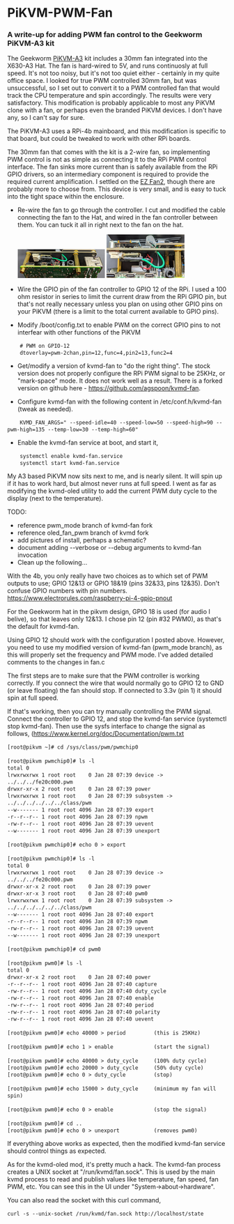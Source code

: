 # PiKVM-PWM-Fan
### A write-up for adding PWM fan control to the Geekworm PiKVM-A3 kit
The Geekworm [PiKVM-A3](https://geekworm.com/products/pikvm-a3) kit includes a 30mm fan integrated into the X630-A3 Hat. The fan is hard-wired to 5V, and runs continuosly at full speed. It's not too noisy, but it's not too quiet either - certainly in my quite office space. I looked for true PWM controlled 30mm fan, but was unsuccessful, so I set out to convert it to a PWM controlled fan that would track the CPU temperature and spin accordingly. The results were very satisfactory. This modification is probably applicable to most any PiKVM clone with a fan, or perhaps even the branded PiKVM devices. I don't have any, so I can't say for sure.

The PiKVM-A3 uses a RPi-4b mainboard, and this modification is specific to that board, but could be tweaked to work with other RPi boards.

The 30mm fan that comes with the kit is a 2-wire fan, so implementing PWM control is not as simple as connecting it to the RPi PWM control interface. The fan sinks more current than is safely available from the RPi GPIO drivers, so an intermediary component is required to provide the required current amplification.  I settled on the [EZ Fan2](https://www.tindie.com/products/jeremycook/ez-fan2-tiny-raspberry-pi-fan-controller), though there are probably more to choose from. This device is very small, and is easy to tuck into the tight space within the enclosure.

* Re-wire the fan to go through the controller.  I cut and modified the cable connecting the fan to the Hat, and wired in the fan controller between them.  You can tuck it all in right next to the fan on the hat.

  [![PWM Controller1](images/PWM_wires_1_thumb.png)](PWM_wires_1.png)   [![PWM Controller2](images/PWM_wires_2_thumb.png)](PWM_wires_2.png)

* Wire the GPIO pin of the fan controller to GPIO 12 of the RPi.  I used a 100 ohm resistor in series to limit the current draw from the RPi GPIO pin, but that's not really necessary unless you plan on using other GPIO pins on your PiKVM (there is a limit to the total current available to GPIO pins).

* Modify /boot/config.txt to enable PWM on the correct GPIO pins to not interfear with other functions of the PiKVM
```
    # PWM on GPIO-12
    dtoverlay=pwm-2chan,pin=12,func=4,pin2=13,func2=4
```
* Get/modify a version of kvmd-fan to "do the right thing".  The stock version does not properly configure the RPi PWM signal to be 25KHz, or "mark-space" mode.  It does not work well as a result.  There is a forked version on github here - https://github.com/agspoon/kvmd-fan.

* Configure kvmd-fan with the following content in /etc/conf.h/kvmd-fan (tweak as needed).
```
    KVMD_FAN_ARGS=" --speed-idle=40 --speed-low=50 --speed-high=90 --pwm-high=135 --temp-low=30 --temp-high=60"
```
* Enable the kvmd-fan service at boot, and start it,
```
    systemctl enable kvmd-fan.service
    systemctl start kvmd-fan.service
```
My A3 based PiKVM now sits next to me, and is nearly silent.  It will spin up if it has to work hard, but almost never runs at full speed.  I went as far as modifying the kvmd-oled utility to add the current PWM duty cycle to the display (next to the temperature).

TODO:
* reference pwm_mode branch of kvmd-fan fork
* reference oled_fan_pwm branch of kvmd fork
* add pictures of install, perhaps a schematic?
* document adding --verbose or --debug arguments to kvmd-fan invocation
* Clean up the following...

With the 4b, you only really have two choices as to which set of PWM outputs to use; GPIO 12&13 or  GPIO 18&19 (pins 32&33, pins 12&35).  Don't confuse GPIO numbers with pin numbers.  https://www.electrorules.com/raspberry-pi-4-gpio-pnout

For the Geekworm hat in the pikvm design, GPIO 18 is used (for audio I belive), so that leaves only 12&13.  I chose pin 12 (pin #32 PWM0), as that's the default for kvmd-fan.

Using GPIO 12 should work with the configuration I posted above.  However, you need to use my modified version of kvmd-fan (pwm_mode branch), as this will properly set the frequency and PWM mode.  I've added detailed comments to the changes in fan.c

The first steps are to make sure that the PWM controller is working correctly.  If you connect the wire that would normally go to GPIO 12 to GND (or leave floating) the fan should stop.  If connected to 3.3v (pin 1) it should spin at full speed.

If that's working, then you can try manually controlling the PWM signal.  Connect the controller to GPIO 12, and stop the kvmd-fan service (systemctl stop kvmd-fan).  Then use the sysfs interface to change the signal as follows, (https://www.kernel.org/doc/Documentation/pwm.txt

    [root@pikvm ~]# cd /sys/class/pwm/pwmchip0

    [root@pikvm pwmchip0]# ls -l
    total 0
    lrwxrwxrwx 1 root root    0 Jan 28 07:39 device -> ../../../fe20c000.pwm
    drwxr-xr-x 2 root root    0 Jan 28 07:39 power
    lrwxrwxrwx 1 root root    0 Jan 28 07:39 subsystem -> ../../../../../../class/pwm
    --w------- 1 root root 4096 Jan 28 07:39 export
    -r--r--r-- 1 root root 4096 Jan 28 07:39 npwm
    -rw-r--r-- 1 root root 4096 Jan 28 07:39 uevent
    --w------- 1 root root 4096 Jan 28 07:39 unexport

    [root@pikvm pwmchip0]# echo 0 > export 

    [root@pikvm pwmchip0]# ls -l
    total 0
    lrwxrwxrwx 1 root root    0 Jan 28 07:39 device -> ../../../fe20c000.pwm
    drwxr-xr-x 2 root root    0 Jan 28 07:39 power
    drwxr-xr-x 3 root root    0 Jan 28 07:40 pwm0
    lrwxrwxrwx 1 root root    0 Jan 28 07:39 subsystem -> ../../../../../../class/pwm
    --w------- 1 root root 4096 Jan 28 07:40 export
    -r--r--r-- 1 root root 4096 Jan 28 07:39 npwm
    -rw-r--r-- 1 root root 4096 Jan 28 07:39 uevent
    --w------- 1 root root 4096 Jan 28 07:39 unexport

    [root@pikvm pwmchip0]# cd pwm0

    [root@pikvm pwm0]# ls -l
    total 0
    drwxr-xr-x 2 root root    0 Jan 28 07:40 power
    -r--r--r-- 1 root root 4096 Jan 28 07:40 capture
    -rw-r--r-- 1 root root 4096 Jan 28 07:40 duty_cycle
    -rw-r--r-- 1 root root 4096 Jan 28 07:40 enable
    -rw-r--r-- 1 root root 4096 Jan 28 07:40 period
    -rw-r--r-- 1 root root 4096 Jan 28 07:40 polarity
    -rw-r--r-- 1 root root 4096 Jan 28 07:40 uevent

    [root@pikvm pwm0]# echo 40000 > period         (this is 25KHz)
    
    [root@pikvm pwm0]# echo 1 > enable             (start the signal)
    
    [root@pikvm pwm0]# echo 40000 > duty_cycle     (100% duty cycle)
    [root@pikvm pwm0]# echo 20000 > duty_cycle     (50% duty cycle)
    [root@pikvm pwm0]# echo 0 > duty_cycle         (stop)

    [root@pikvm pwm0]# echo 15000 > duty_cycle     (minimum my fan will spin)
    
    [root@pikvm pwm0]# echo 0 > enable             (stop the signal)
    
    [root@pikvm pwm0]# cd ..
    [root@pikvm pwm0]# echo 0 > unexport           (removes pwm0)

If everything above works as expected, then the modified kvmd-fan service should control things as expected.

As for the kvmd-oled mod, it's pretty much a hack.  The kvmd-fan process creates a UNIX socket at "/run/kvmd/fan.sock".  This is used by the main kvmd process to read and publish values like temperature, fan speed, fan PWM, etc.  You can see this in the UI under "System->about->hardware".

You can also read the socket with this curl command,

    curl -s --unix-socket /run/kvmd/fan.sock http://localhost/state
